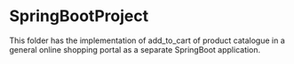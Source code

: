 # SpringBootProject
This folder has the implementation of add_to_cart of product catalogue in a general online shopping portal as a separate SpringBoot application.
